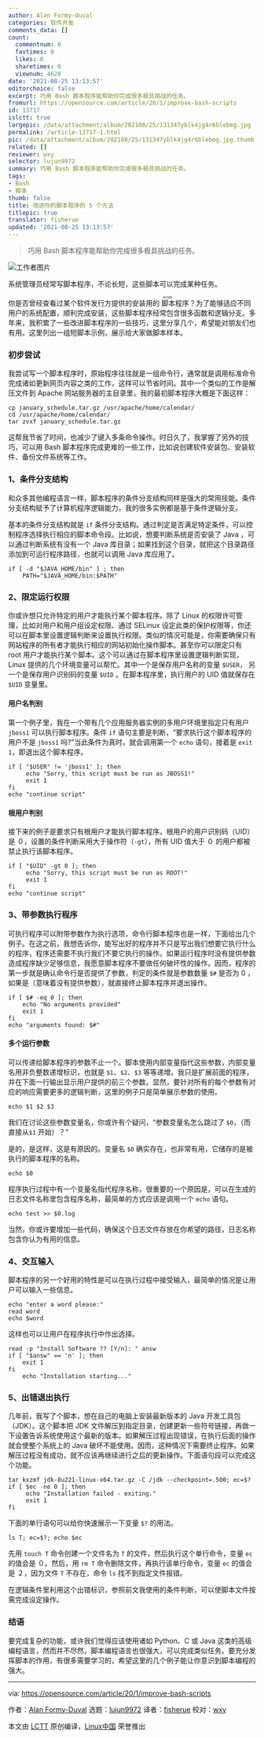 ```yaml
---
author: Alan Formy-duval
categories: 软件开发
comments_data: []
count:
  commentnum: 0
  favtimes: 0
  likes: 0
  sharetimes: 0
  viewnum: 4620
date: '2021-08-25 13:13:57'
editorchoice: false
excerpt: 巧用 Bash 脚本程序能帮助你完成很多极具挑战的任务。
fromurl: https://opensource.com/article/20/1/improve-bash-scripts
id: 13717
islctt: true
largepic: /data/attachment/album/202108/25/131347yblk4jg4r6blebmg.jpg
permalink: /article-13717-1.html
pic: /data/attachment/album/202108/25/131347yblk4jg4r6blebmg.jpg.thumb.jpg
related: []
reviewer: wxy
selector: lujun9972
summary: 巧用 Bash 脚本程序能帮助你完成很多极具挑战的任务。
tags:
- Bash
- 脚本
thumb: false
title: 改进你的脚本程序的 5 个方法
titlepic: true
translator: fisherue
updated: '2021-08-25 13:13:57'
---
```



> 
> 巧用 Bash 脚本程序能帮助你完成很多极具挑战的任务。
> 
> 
> 


![](/data/attachment/album/202108/25/131347yblk4jg4r6blebmg.jpg "工作者图片")


系统管理员经常写脚本程序，不论长短，这些脚本可以完成某种任务。


你是否曾经查看过某个软件发行方提供的安装用的<ruby> 脚本 <rt>  script </rt></ruby>程序？为了能够适应不同用户的系统配置，顺利完成安装，这些脚本程序经常包含很多函数和逻辑分支。多年来，我积累了一些改进脚本程序的一些技巧，这里分享几个，希望能对朋友们也有用。这里列出一组短脚本示例，展示给大家做脚本样本。


### 初步尝试


我尝试写一个脚本程序时，原始程序往往就是一组命令行，通常就是调用标准命令完成诸如更新网页内容之类的工作，这样可以节省时间。其中一个类似的工作是解压文件到 Apache 网站服务器的主目录里，我的最初脚本程序大概是下面这样：



```
cp january_schedule.tar.gz /usr/apache/home/calendar/
cd /usr/apache/home/calendar/
tar zvxf january_schedule.tar.gz

```

这帮我节省了时间，也减少了键入多条命令操作。时日久了，我掌握了另外的技巧，可以用 Bash 脚本程序完成更难的一些工作，比如说创建软件安装包、安装软件、备份文件系统等工作。


### 1、条件分支结构


和众多其他编程语言一样，脚本程序的条件分支结构同样是强大的常用技能。条件分支结构赋予了计算机程序逻辑能力，我的很多实例都是基于条件逻辑分支。


基本的条件分支结构就是 `if` 条件分支结构。通过判定是否满足特定条件，可以控制程序选择执行相应的脚本命令段。比如说，想要判断系统是否安装了 Java ，可以通过判断系统有没有一个 Java 库目录；如果找到这个目录，就把这个目录路径添加到可运行程序路径，也就可以调用 Java 库应用了。



```
if [ -d "$JAVA_HOME/bin" ] ; then
    PATH="$JAVA_HOME/bin:$PATH"

```

### 2、限定运行权限


你或许想只允许特定的用户才能执行某个脚本程序。除了 Linux 的权限许可管理，比如对用户和用户组设定权限、通过 SELinux 设定此类的保护权限等，你还可以在脚本里设置逻辑判断来设置执行权限。类似的情况可能是，你需要确保只有网站程序的所有者才能执行相应的网站初始化操作脚本。甚至你可以限定只有 root 用户才能执行某个脚本。这个可以通过在脚本程序里设置逻辑判断实现，Linux 提供的几个环境变量可以帮忙。其中一个是保存用户名称的变量 `$USER`， 另一个是保存用户识别码的变量 `$UID` 。在脚本程序里，执行用户的 UID 值就保存在 `$UID` 变量里。


#### 用户名判别


第一个例子里，我在一个带有几个应用服务器实例的多用户环境里指定只有用户 `jboss1` 可以执行脚本程序。条件 `if` 语句主要是判断，“要求执行这个脚本程序的用户不是 `jboss1` 吗?”当此条件为真时，就会调用第一个 `echo` 语句，接着是 `exit 1`，即退出这个脚本程序。



```
if [ "$USER" != 'jboss1' ]; then
     echo "Sorry, this script must be run as JBOSS1!"
     exit 1
fi
echo "continue script"

```

#### 根用户判别


接下来的例子是要求只有根用户才能执行脚本程序。根用户的用户识别码（UID）是 ０，设置的条件判断采用大于操作符（`-gt`），所有 UID 值大于 ０ 的用户都被禁止执行该脚本程序。



```
if [ "$UID" -gt 0 ]; then
     echo "Sorry, this script must be run as ROOT!"
     exit 1
fi
echo "continue script"

```

### 3、带参数执行程序


可执行程序可以附带参数作为执行选项，命令行脚本程序也是一样，下面给出几个例子。在这之前，我想告诉你，能写出好的程序并不只是写出我们想要它执行什么的程序，程序还需要不执行我们不要它执行的操作。如果运行程序时没有提供参数造成程序缺少足够信息，我愿意脚本程序不要做任何破坏性的操作。因而，程序的第一步就是确认命令行是否提供了参数，判定的条件就是参数数量 `$#` 是否为 0 ，如果是（意味着没有提供参数），就直接终止脚本程序并退出操作。



```
if [ $# -eq 0 ]; then
    echo "No arguments provided"
    exit 1
fi
echo "arguments found: $#"

```

#### 多个运行参数


可以传递给脚本程序的参数不止一个。脚本使用内部变量指代这些参数，内部变量名用非负整数递增标识，也就是 `$1`、`$2`、`$3` 等等递增。我只是扩展前面的程序，并在下面一行输出显示用户提供的前三个参数。显然，要针对所有的每个参数有对应的响应需要更多的逻辑判断，这里的例子只是简单展示参数的使用。



```
echo $1 $2 $3

```

我们在讨论这些参数变量名，你或许有个疑问，“参数变量名怎么跳过了 `$0`，（而直接从`$1` 开始）？”


是的，是这样，这是有原因的。变量名 `$0` 确实存在，也非常有用，它储存的是被执行的脚本程序的名称。



```
echo $0

```

程序执行过程中有一个变量名指代程序名称，很重要的一个原因是，可以在生成的日志文件名称里包含程序名称，最简单的方式应该是调用一个 `echo` 语句。



```
echo test >> $0.log

```

当然，你或许要增加一些代码，确保这个日志文件存放在你希望的路径，日志名称包含你认为有用的信息。


### 4、交互输入


脚本程序的另一个好用的特性是可以在执行过程中接受输入，最简单的情况是让用户可以输入一些信息。



```
echo "enter a word please:"
read word
echo $word

```

这样也可以让用户在程序执行中作出选择。



```
read -p "Install Software ?? [Y/n]: " answ
if [ "$answ" == 'n' ]; then
    exit 1
fi
    echo "Installation starting..."

```

### 5、出错退出执行


几年前，我写了个脚本，想在自己的电脑上安装最新版本的 Java 开发工具包（JDK）。这个脚本把 JDK 文件解压到指定目录，创建更新一些符号链接，再做一下设置告诉系统使用这个最新的版本。如果解压过程出现错误，在执行后面的操作就会使整个系统上的 Java 破坏不能使用。因而，这种情况下需要终止程序。如果解压过程没有成功，就不应该再继续进行之后的更新操作。下面语句段可以完成这个功能。



```
tar kxzmf jdk-8u221-linux-x64.tar.gz -C /jdk --checkpoint=.500; ec=$?
if [ $ec -ne 0 ]; then
     echo "Installation failed - exiting."
     exit 1
fi

```

下面的单行语句可以给你快速展示一下变量 `$?` 的用法。



```
ls T; ec=$?; echo $ec

```

先用 `touch T` 命令创建一个文件名为 `T` 的文件，然后执行这个单行命令，变量 `ec` 的值会是 ０。然后，用 `rm T` 命令删除文件，再执行该单行命令，变量 `ec` 的值会是 ２，因为文件 `T` 不存在，命令 `ls` 找不到指定文件报错。


在逻辑条件里利用这个出错标识，参照前文我使用的条件判断，可以使脚本文件按需完成设定操作。


### 结语


要完成复杂的功能，或许我们觉得应该使用诸如 Python、C 或 Java 这类的高级编程语言，然而并不尽然，脚本编程语言也很强大，可以完成类似任务。要充分发挥脚本的作用，有很多需要学习的，希望这里的几个例子能让你意识到脚本编程的强大。




---


via: <https://opensource.com/article/20/1/improve-bash-scripts>


作者：[Alan Formy-Duval](https://opensource.com/users/alanfdoss) 选题：[lujun9972](https://github.com/lujun9972) 译者：[fisherue](https://github.com/fisherue) 校对：[wxy](https://github.com/wxy)


本文由 [LCTT](https://github.com/LCTT/TranslateProject) 原创编译，[Linux中国](https://linux.cn/) 荣誉推出